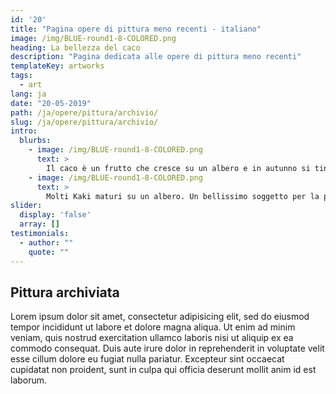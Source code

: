 ```yaml
---
id: '20'
title: "Pagina opere di pittura meno recenti - italiano"
image: /img/BLUE-round1-8-COLORED.png
heading: La bellezza del caco
description: "Pagina dedicata alle opere di pittura meno recenti"
templateKey: artworks
tags:
  - art
lang: ja
date: "20-05-2019"
path: /ja/opere/pittura/archivio/
slug: /ja/opere/pittura/archivio/
intro:
  blurbs:
    - image: /img/BLUE-round1-8-COLORED.png
      text: >
        Il caco è un frutto che cresce su un albero e in autunno si tinge di arancio...Quanti poeti ha ispirato?
    - image: /img/BLUE-round1-8-COLORED.png
      text: >
        Molti Kaki maturi su un albero. Un bellissimo soggetto per la pittura.
slider:
  display: 'false'
  array: []
testimonials:
  - author: ""
    quote: ""
---
```


## Pittura archiviata

Lorem ipsum dolor sit amet, consectetur adipisicing elit, sed do eiusmod tempor incididunt ut labore et dolore magna aliqua. Ut enim ad minim veniam, quis nostrud exercitation ullamco laboris nisi ut aliquip ex ea commodo consequat. Duis aute irure dolor in reprehenderit in voluptate velit esse cillum dolore eu fugiat nulla pariatur. Excepteur sint occaecat cupidatat non proident, sunt in culpa qui officia deserunt mollit anim id est laborum.

